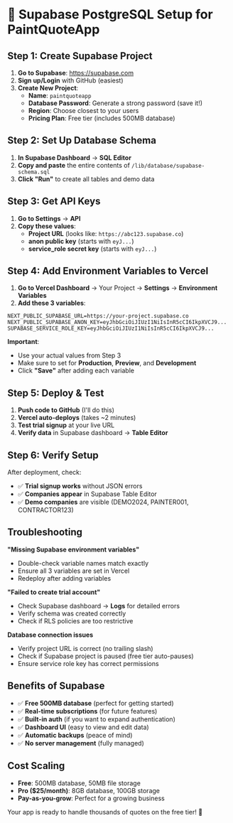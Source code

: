 # 🚀 Supabase PostgreSQL Setup for PaintQuoteApp

## Step 1: Create Supabase Project

1. **Go to Supabase**: https://supabase.com
2. **Sign up/Login** with GitHub (easiest)
3. **Create New Project**:
   - **Name**: `paintquoteapp`
   - **Database Password**: Generate a strong password (save it!)
   - **Region**: Choose closest to your users
   - **Pricing Plan**: Free tier (includes 500MB database)

## Step 2: Set Up Database Schema

1. **In Supabase Dashboard** → **SQL Editor**
2. **Copy and paste** the entire contents of `/lib/database/supabase-schema.sql`
3. **Click "Run"** to create all tables and demo data

## Step 3: Get API Keys

1. **Go to Settings** → **API**
2. **Copy these values**:
   - **Project URL** (looks like: `https://abc123.supabase.co`)
   - **anon public key** (starts with `eyJ...`)
   - **service_role secret key** (starts with `eyJ...`)

## Step 4: Add Environment Variables to Vercel

1. **Go to Vercel Dashboard** → Your Project → **Settings** → **Environment Variables**
2. **Add these 3 variables**:

```env
NEXT_PUBLIC_SUPABASE_URL=https://your-project.supabase.co
NEXT_PUBLIC_SUPABASE_ANON_KEY=eyJhbGciOiJIUzI1NiIsInR5cCI6IkpXVCJ9...
SUPABASE_SERVICE_ROLE_KEY=eyJhbGciOiJIUzI1NiIsInR5cCI6IkpXVCJ9...
```

**Important**: 
- Use your actual values from Step 3
- Make sure to set for **Production**, **Preview**, and **Development**
- Click **"Save"** after adding each variable

## Step 5: Deploy & Test

1. **Push code to GitHub** (I'll do this)
2. **Vercel auto-deploys** (takes ~2 minutes)
3. **Test trial signup** at your live URL
4. **Verify data** in Supabase dashboard → **Table Editor**

## Step 6: Verify Setup

After deployment, check:
- ✅ **Trial signup works** without JSON errors
- ✅ **Companies appear** in Supabase Table Editor
- ✅ **Demo companies** are visible (DEMO2024, PAINTER001, CONTRACTOR123)

## Troubleshooting

**"Missing Supabase environment variables"**
- Double-check variable names match exactly
- Ensure all 3 variables are set in Vercel
- Redeploy after adding variables

**"Failed to create trial account"**
- Check Supabase dashboard → **Logs** for detailed errors
- Verify schema was created correctly
- Check if RLS policies are too restrictive

**Database connection issues**
- Verify project URL is correct (no trailing slash)
- Check if Supabase project is paused (free tier auto-pauses)
- Ensure service role key has correct permissions

## Benefits of Supabase

- ✅ **Free 500MB database** (perfect for getting started)
- ✅ **Real-time subscriptions** (for future features)
- ✅ **Built-in auth** (if you want to expand authentication)
- ✅ **Dashboard UI** (easy to view and edit data)
- ✅ **Automatic backups** (peace of mind)
- ✅ **No server management** (fully managed)

## Cost Scaling

- **Free**: 500MB database, 50MB file storage
- **Pro ($25/month)**: 8GB database, 100GB storage
- **Pay-as-you-grow**: Perfect for a growing business

Your app is ready to handle thousands of quotes on the free tier! 🎉